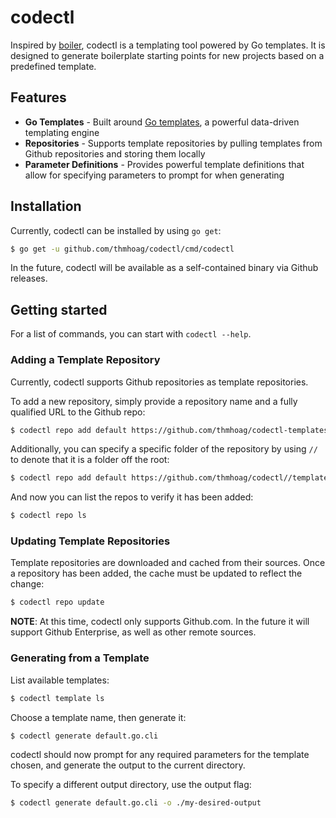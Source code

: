 # codectl

Inspired by [boiler](https://github.com/tmrts/boilr), codectl is a templating tool powered by Go templates. It is designed to generate boilerplate starting points for new projects based on a predefined template.

## Features
* **Go Templates** - Built around [Go templates](https://golang.org/pkg/text/template/), a powerful data-driven templating engine
* **Repositories** - Supports template repositories by pulling templates from Github repositories and storing them locally
* **Parameter Definitions** - Provides powerful template definitions that allow for specifying parameters to prompt for when generating

## Installation
Currently, codectl can be installed by using `go get`:

```bash
$ go get -u github.com/thmhoag/codectl/cmd/codectl
```

In the future, codectl will be available as a self-contained binary via Github releases.

## Getting started
For a list of commands, you can start with `codectl --help`. 

### Adding a Template Repository
Currently, codectl supports Github repositories as template repositories.

To add a new repository, simply provide a repository name and a fully qualified URL to the Github repo:

```bash
$ codectl repo add default https://github.com/thmhoag/codectl-templates
```

Additionally, you can specify a specific folder of the repository by using `//` to denote that it is a folder off the root:

```bash
$ codectl repo add default https://github.com/thmhoag/codectl//templates
```

And now you can list the repos to verify it has been added:

```bash
$ codectl repo ls
```

### Updating Template Repositories
Template repositories are downloaded and cached from their sources. Once a repository has been added, the cache must be updated to reflect the change:

```bash
$ codectl repo update
```

**NOTE**: At this time, codectl only supports Github.com. In the future it will support Github Enterprise, as well as other remote sources.

### Generating from a Template

List available templates:
```bash
$ codectl template ls
```

Choose a template name, then generate it:
```bash
$ codectl generate default.go.cli
```

codectl should now prompt for any required parameters for the template chosen, and generate the output to the current directory.

To specify a different output directory, use the output flag:
```bash
$ codectl generate default.go.cli -o ./my-desired-output
```

